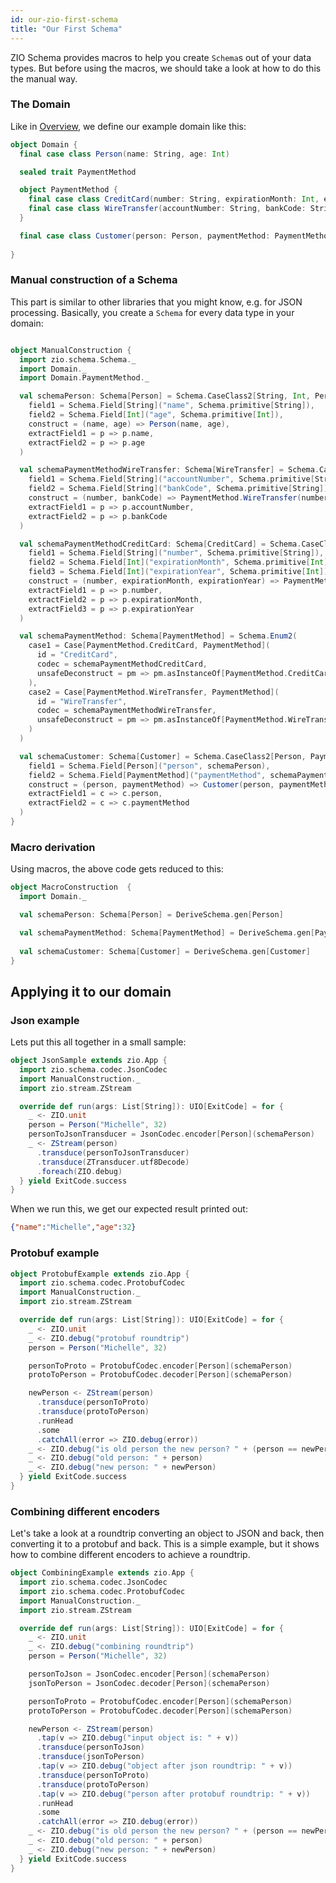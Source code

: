 ```yaml
---
id: our-zio-first-schema
title: "Our First Schema"
---
```


ZIO Schema provides macros to help you create `Schema`s out of your data types. But before using the macros,
we should take a look at how to do this the manual way.

### The Domain

Like in [Overview](index.md), we define our example domain like this:

```scala
object Domain {
  final case class Person(name: String, age: Int)

  sealed trait PaymentMethod

  object PaymentMethod {
    final case class CreditCard(number: String, expirationMonth: Int, expirationYear: Int) extends PaymentMethod
    final case class WireTransfer(accountNumber: String, bankCode: String) extends PaymentMethod
  }

  final case class Customer(person: Person, paymentMethod: PaymentMethod)
  
}
```

### Manual construction of a Schema

This part is similar to other libraries that you might know, e.g. for JSON processing.
Basically, you create a `Schema` for every data type in your domain:

```scala

object ManualConstruction {
  import zio.schema.Schema._
  import Domain._
  import Domain.PaymentMethod._

  val schemaPerson: Schema[Person] = Schema.CaseClass2[String, Int, Person](
    field1 = Schema.Field[String]("name", Schema.primitive[String]),
    field2 = Schema.Field[Int]("age", Schema.primitive[Int]),
    construct = (name, age) => Person(name, age),
    extractField1 = p => p.name,
    extractField2 = p => p.age
  )

  val schemaPaymentMethodWireTransfer: Schema[WireTransfer] = Schema.CaseClass2[String, String, WireTransfer](
    field1 = Schema.Field[String]("accountNumber", Schema.primitive[String]),
    field2 = Schema.Field[String]("bankCode", Schema.primitive[String]),
    construct = (number, bankCode) => PaymentMethod.WireTransfer(number, bankCode),
    extractField1 = p => p.accountNumber,
    extractField2 = p => p.bankCode
  )

  val schemaPaymentMethodCreditCard: Schema[CreditCard] = Schema.CaseClass3[String, Int, Int, CreditCard](
    field1 = Schema.Field[String]("number", Schema.primitive[String]),
    field2 = Schema.Field[Int]("expirationMonth", Schema.primitive[Int]),
    field3 = Schema.Field[Int]("expirationYear", Schema.primitive[Int]),
    construct = (number, expirationMonth, expirationYear) => PaymentMethod.CreditCard(number, expirationMonth, expirationYear),
    extractField1 = p => p.number,
    extractField2 = p => p.expirationMonth,
    extractField3 = p => p.expirationYear
  )

  val schemaPaymentMethod: Schema[PaymentMethod] = Schema.Enum2(
    case1 = Case[PaymentMethod.CreditCard, PaymentMethod](
      id = "CreditCard",
      codec = schemaPaymentMethodCreditCard,
      unsafeDeconstruct = pm => pm.asInstanceOf[PaymentMethod.CreditCard]
    ),
    case2 = Case[PaymentMethod.WireTransfer, PaymentMethod](
      id = "WireTransfer",
      codec = schemaPaymentMethodWireTransfer,
      unsafeDeconstruct = pm => pm.asInstanceOf[PaymentMethod.WireTransfer]
    )
  )

  val schemaCustomer: Schema[Customer] = Schema.CaseClass2[Person, PaymentMethod, Customer](
    field1 = Schema.Field[Person]("person", schemaPerson),
    field2 = Schema.Field[PaymentMethod]("paymentMethod", schemaPaymentMethod),
    construct = (person, paymentMethod) => Customer(person, paymentMethod),
    extractField1 = c => c.person,
    extractField2 = c => c.paymentMethod
  )
}

```

### Macro derivation

Using macros, the above code gets reduced to this:

```scala
object MacroConstruction  {
  import Domain._

  val schemaPerson: Schema[Person] = DeriveSchema.gen[Person]

  val schemaPaymentMethod: Schema[PaymentMethod] = DeriveSchema.gen[PaymentMethod]
 
  val schemaCustomer: Schema[Customer] = DeriveSchema.gen[Customer]
}
```

## Applying it to our domain

### Json example

Lets put this all together in a small sample:

```scala
object JsonSample extends zio.App {
  import zio.schema.codec.JsonCodec
  import ManualConstruction._
  import zio.stream.ZStream

  override def run(args: List[String]): UIO[ExitCode] = for {
    _ <- ZIO.unit
    person = Person("Michelle", 32)
    personToJsonTransducer = JsonCodec.encoder[Person](schemaPerson)
    _ <- ZStream(person)
      .transduce(personToJsonTransducer)
      .transduce(ZTransducer.utf8Decode)
      .foreach(ZIO.debug)
  } yield ExitCode.success
}
```

When we run this, we get our expected result printed out:
```json
{"name":"Michelle","age":32}
```

### Protobuf example

```scala
object ProtobufExample extends zio.App {
  import zio.schema.codec.ProtobufCodec
  import ManualConstruction._
  import zio.stream.ZStream

  override def run(args: List[String]): UIO[ExitCode] = for {
    _ <- ZIO.unit
    _ <- ZIO.debug("protobuf roundtrip")
    person = Person("Michelle", 32)

    personToProto = ProtobufCodec.encoder[Person](schemaPerson)
    protoToPerson = ProtobufCodec.decoder[Person](schemaPerson)

    newPerson <- ZStream(person)
      .transduce(personToProto)
      .transduce(protoToPerson)
      .runHead
      .some
      .catchAll(error => ZIO.debug(error))
    _ <- ZIO.debug("is old person the new person? " + (person == newPerson).toString)
    _ <- ZIO.debug("old person: " + person)
    _ <- ZIO.debug("new person: " + newPerson)
  } yield ExitCode.success
}
```


### Combining different encoders

Let's take a look at a roundtrip converting an object to JSON and back, then converting it to a protobuf and back.
This is a simple example, but it shows how to combine different encoders to achieve a roundtrip.

```scala
object CombiningExample extends zio.App {
  import zio.schema.codec.JsonCodec
  import zio.schema.codec.ProtobufCodec
  import ManualConstruction._
  import zio.stream.ZStream

  override def run(args: List[String]): UIO[ExitCode] = for {
    _ <- ZIO.unit
    _ <- ZIO.debug("combining roundtrip")
    person = Person("Michelle", 32)

    personToJson = JsonCodec.encoder[Person](schemaPerson)
    jsonToPerson = JsonCodec.decoder[Person](schemaPerson)

    personToProto = ProtobufCodec.encoder[Person](schemaPerson)
    protoToPerson = ProtobufCodec.decoder[Person](schemaPerson)

    newPerson <- ZStream(person)
      .tap(v => ZIO.debug("input object is: " + v))
      .transduce(personToJson)
      .transduce(jsonToPerson)
      .tap(v => ZIO.debug("object after json roundtrip: " + v))
      .transduce(personToProto)
      .transduce(protoToPerson)
      .tap(v => ZIO.debug("person after protobuf roundtrip: " + v))
      .runHead
      .some
      .catchAll(error => ZIO.debug(error))
    _ <- ZIO.debug("is old person the new person? " + (person == newPerson).toString)
    _ <- ZIO.debug("old person: " + person)
    _ <- ZIO.debug("new person: " + newPerson)
  } yield ExitCode.success
}
```
